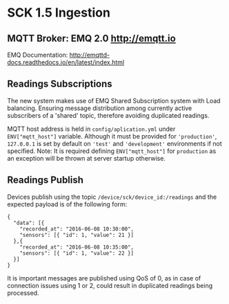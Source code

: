 # SCK 1.5 Ingestion

## MQTT Broker: EMQ 2.0 http://emqtt.io

EMQ Documentation: http://emqttd-docs.readthedocs.io/en/latest/index.html

## Readings Subscriptions

The new system makes use of EMQ Shared Subscription system with Load balancing. Ensuring message distribution among currently active subscribers of a 'shared' topic, therefore avoiding duplicated readings.

MQTT host address is held in ```config/aplication.yml``` under ```ENV["mqtt_host"]``` variable. Although it must be provided for ```'production'```, ```127.0.0.1``` is set by default on ```'test'``` and ```'development'``` environments if not specified.
Note: It is required defining ```ENV["mqtt_host"]``` for ```production``` as an exception will be thrown at server startup otherwise.

## Readings Publish

Devices publish using the topic ```/device/sck/device_id:/readings``` and the expected payload is of the following form:
```
{
  "data": [{
    "recorded_at": "2016-06-08 10:30:00",
    "sensors": [{ "id": 1, "value": 21 }]
  },{
    "recorded_at": "2016-06-08 10:35:00",
    "sensors": [{ "id": 1, "value": 22 }]
  }]
}
```
It is important messages are published using QoS of 0, as in case of connection issues using 1 or 2, could result in duplicated readings being processed.
